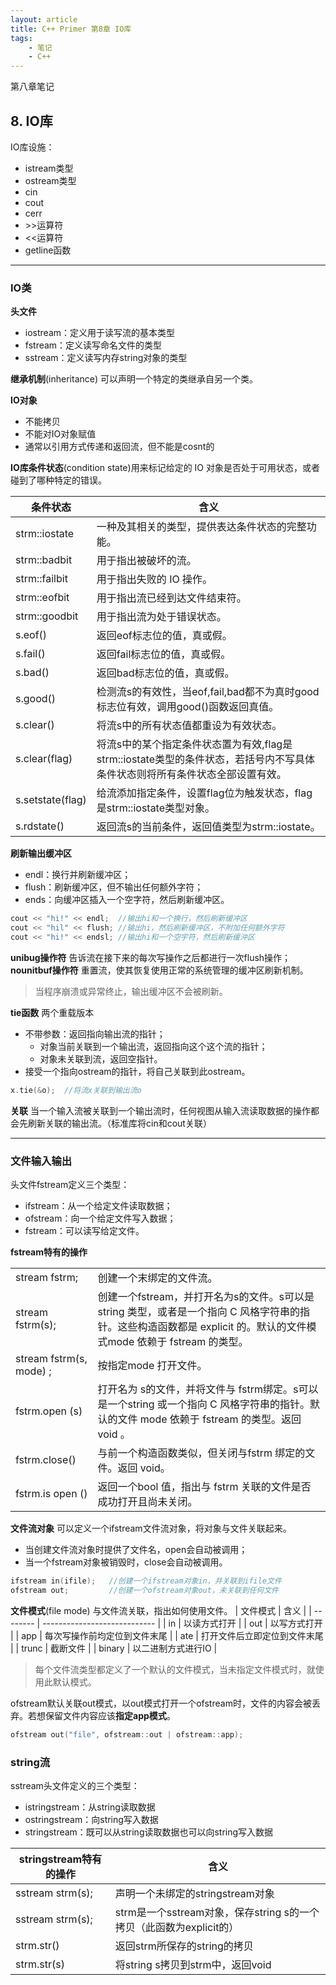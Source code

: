 ```yaml
---
layout: article
title: C++ Primer 第8章 IO库
tags: 
    - 笔记
    - C++
---
```

第八章笔记
<!--more-->

## 8. IO库
IO库设施：
- istream类型
- ostream类型
- cin
- cout
- cerr
- \>>运算符
- <<运算符
- getline函数

---

### IO类
**头文件**
- iostream：定义用于读写流的基本类型
- fstream：定义读写命名文件的类型
- sstream：定义读写内存string对象的类型

**继承机制**(inheritance) 可以声明一个特定的类继承自另一个类。

**IO对象**
- 不能拷贝
- 不能对IO对象赋值
- 通常以引用方式传递和返回流，但不能是cosnt的

**IO库条件状态**(condition state)用来标记给定的 IO 对象是否处于可用状态，或者碰到了哪种特定的错误。

| 条件状态         | 含义                                                                                                                        |
| ---------------- | --------------------------------------------------------------------------------------------------------------------------- |
| strm::iostate    | 一种及其相关的类型，提供表达条件状态的完整功能。                                                                            |
| strm::badbit     | 用于指出被破坏的流。                                                                                                        |
| strm::failbit    | 用于指出失败的 IO 操作。                                                                                                    |
| strm::eofbit     | 用于指出流已经到达文件结束符。                                                                                              |
| strm::goodbit    | 用于指出流为处于错误状态。                                                                                                  |
| s.eof()          | 返回eof标志位的值，真或假。                                                                                                 |
| s.fail()         | 返回fail标志位的值，真或假。                                                                                                |
| s.bad()          | 返回bad标志位的值，真或假。                                                                                                 |
| s.good()         | 检测流s的有效性，当eof,fail,bad都不为真时good标志位有效，调用good()函数返回真值。                                           |
| s.clear()        | 将流s中的所有状态值都重设为有效状态。                                                                                       |
| s.clear(flag)    | 将流s中的某个指定条件状态置为有效,flag是strm::iostate类型的条件状态，若括号内不写具体条件状态则将所有条件状态全部设置有效。 |
| s.setstate(flag) | 给流添加指定条件，设置flag位为触发状态，flag是strm::iostate类型对象。                                                       |
| s.rdstate()      | 返回流s的当前条件，返回值类型为strm::iostate。                                                                              |


**刷新输出缓冲区**
- endl：换行并刷新缓冲区；
- flush：刷新缓冲区，但不输出任何额外字符；
- ends：向缓冲区插入一个空字符，然后刷新缓冲区。

```cpp
cout << "hi!" << endl;  //输出hi和一个换行，然后刷新缓冲区
cout << "hil" << flush; //输出hi，然后刷新缓冲区，不附加任何额外字符
cout << "hi!" << endsl; //输出hi和一个空宇符，然后刷新缓沖区
```

**unibug操作符** 告诉流在接下来的每次写操作之后都进行一次flush操作；
**nounitbuf操作符** 重置流，使其恢复使用正常的系统管理的缓冲区刷新机制。

> 当程序崩溃或异常终止，输出缓冲区不会被刷新。

**tie函数** 两个重载版本
- 不带参数：返回指向输出流的指针；
  - 对象当前关联到一个输出流，返回指向这个这个流的指针；
  - 对象未关联到流，返回空指针。
- 接受一个指向ostream的指针，将自己关联到此ostream。
```cpp
x.tie(&o);  //将流x关联到输出流o
```

**关联** 当一个输入流被关联到一个输出流时，任何视图从输入流读取数据的操作都会先刷新关联的输出流。（标准库将cin和cout关联）

---

### 文件输入输出
头文件fstream定义三个类型：
- ifstream：从一个给定文件读取数据；
- ofstream：向一个给定文件写入数据；
- fstream：可以读写给定文件。

**fstream特有的操作**

|                         |                                                                                                                                                                     |
| ----------------------- | ------------------------------------------------------------------------------------------------------------------------------------------------------------------- |
| stream fstrm;           | 创建一个末绑定的文件流。                                                                                                                                            |
| stream fstrm(s);        | 创建一个fstream，并打开名为s的文件。s可以是string 类型，或者是一个指向 C 风格字符串的指针。这些构造函数都是 explicit 的。默认的文件模式mode 依赖于 fstream 的类型。 |
| stream fstrm(s, mode) ; | 按指定mode 打开文件。                                                                                                                                               |
| fstrm.open (s)          | 打开名为 s的文件，并将文件与 fstrm绑定。s可以是一个string 或一个指向 C 风格字符串的指针。默认的文件 mode 依赖于 fstream 的类型。返回void 。                         |
| fstrm.close()           | 与前一个构造函数类似，但关闭与fstrm 绑定的文件。返回 void。                                                                                                         |
| fstrm.is open ()        | 返回一个bool 值，指出与 fstrm 关联的文件是否成功打开且尚未关闭。                                                                                                    |

**文件流对象** 可以定义一个ifstream文件流对象，将对象与文件关联起来。
- 当创建文件流对象时提供了文件名，open会自动被调用；
- 当一个fstream对象被销毁时，close会自动被调用。
```cpp
ifstream in(ifile);   //创建一个ifstream对象in，并关联到ifile文件
ofstream out;         //创建一个ofstream对象out，未关联到任何文件
```

**文件模式**(file mode) 与文件流关联，指出如何使用文件。
| 文件模式 | 含义                         |
| -------- | ---------------------------- |
| in       | 以读方式打开                 |
| out      | 以写方式打开                 |
| app      | 每次写操作前均定位到文件末尾 |
| ate      | 打开文件后立即定位到文件末尾 |
| trunc    | 截断文件                     |
| binary   | 以二进制方式进行IO           |

> 每个文件流类型都定义了一个默认的文件模式，当未指定文件模式时，就使用此默认模式。

ofstream默认关联out模式，以out模式打开一个ofstream时，文件的内容会被丢弃。若想保留文件内容应该**指定app模式**。
```cpp
ofstream out("file", ofstream::out | ofstream::app);
```

### string流
sstream头文件定义的三个类型：
- istringstream：从string读取数据
- ostringstream：向string写入数据
- stringstream：既可以从string读取数据也可以向string写入数据

| stringstream特有的操作 | 含义                                                                |
| ---------------------- | ------------------------------------------------------------------- |
| sstream strm(s);       | 声明一个未绑定的stringstream对象                                    |
| sstream strm(s);       | strm是一个sstream对象，保存string s的一个拷贝（此函数为explicit的） |
| strm.str()             | 返回strm所保存的string的拷贝                                        |
| strm.str(s)            | 将string s拷贝到strm中，返回void                                    |
